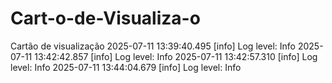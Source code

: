 # Cart-o-de-Visualiza-o
Cartão de visualização
2025-07-11 13:39:40.495 [info] Log level: Info
2025-07-11 13:42:42.857 [info] Log level: Info
2025-07-11 13:42:57.310 [info] Log level: Info
2025-07-11 13:44:04.679 [info] Log level: Info
